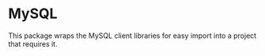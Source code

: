 # MySQL

This package wraps the MySQL client libraries for easy import into a project that requires it.

